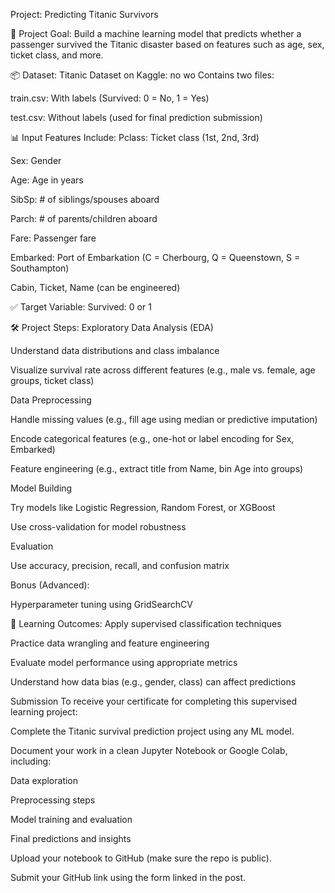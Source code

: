 Project: Predicting Titanic Survivors

🧠 Project Goal:
Build a machine learning model that predicts whether a passenger survived the Titanic disaster based on features such as age, sex, ticket class, and more.

📦 Dataset:
Titanic Dataset on Kaggle: no wo
Contains two files:

train.csv: With labels (Survived: 0 = No, 1 = Yes)

test.csv: Without labels (used for final prediction submission)

📊 Input Features Include:
Pclass: Ticket class (1st, 2nd, 3rd)

Sex: Gender

Age: Age in years

SibSp: # of siblings/spouses aboard

Parch: # of parents/children aboard

Fare: Passenger fare

Embarked: Port of Embarkation (C = Cherbourg, Q = Queenstown, S = Southampton)

Cabin, Ticket, Name (can be engineered)

✅ Target Variable:
Survived: 0 or 1

🛠️ Project Steps:
Exploratory Data Analysis (EDA)

Understand data distributions and class imbalance

Visualize survival rate across different features (e.g., male vs. female, age groups, ticket class)

Data Preprocessing

Handle missing values (e.g., fill age using median or predictive imputation)

Encode categorical features (e.g., one-hot or label encoding for Sex, Embarked)

Feature engineering (e.g., extract title from Name, bin Age into groups)

Model Building

Try models like Logistic Regression, Random Forest, or XGBoost

Use cross-validation for model robustness

Evaluation

Use accuracy, precision, recall, and confusion matrix

Bonus (Advanced):

Hyperparameter tuning using GridSearchCV



📌 Learning Outcomes:
Apply supervised classification techniques

Practice data wrangling and feature engineering

Evaluate model performance using appropriate metrics

Understand how data bias (e.g., gender, class) can affect predictions



Submission
To receive your certificate for completing this supervised learning project:

Complete the Titanic survival prediction project using any ML model.

Document your work in a clean Jupyter Notebook or Google Colab, including:

Data exploration

Preprocessing steps

Model training and evaluation

Final predictions and insights

Upload your notebook to GitHub (make sure the repo is public).

Submit your GitHub link using the form linked in the post.
